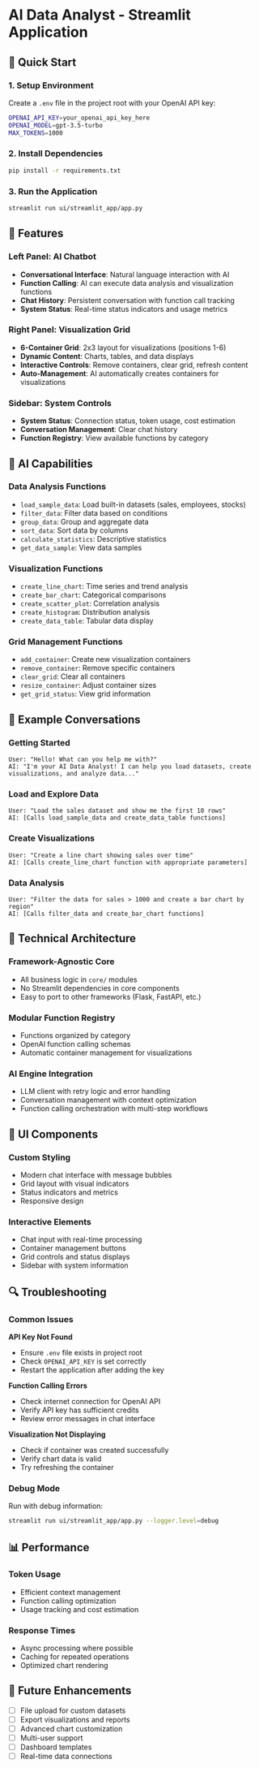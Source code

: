 # AI Data Analyst - Streamlit Application

## 🚀 Quick Start

### 1. Setup Environment

Create a `.env` file in the project root with your OpenAI API key:

```bash
OPENAI_API_KEY=your_openai_api_key_here
OPENAI_MODEL=gpt-3.5-turbo
MAX_TOKENS=1000
```

### 2. Install Dependencies

```bash
pip install -r requirements.txt
```

### 3. Run the Application

```bash
streamlit run ui/streamlit_app/app.py
```

## 🎯 Features

### Left Panel: AI Chatbot
- **Conversational Interface**: Natural language interaction with AI
- **Function Calling**: AI can execute data analysis and visualization functions
- **Chat History**: Persistent conversation with function call tracking
- **System Status**: Real-time status indicators and usage metrics

### Right Panel: Visualization Grid
- **6-Container Grid**: 2x3 layout for visualizations (positions 1-6)
- **Dynamic Content**: Charts, tables, and data displays
- **Interactive Controls**: Remove containers, clear grid, refresh content
- **Auto-Management**: AI automatically creates containers for visualizations

### Sidebar: System Controls
- **System Status**: Connection status, token usage, cost estimation
- **Conversation Management**: Clear chat history
- **Function Registry**: View available functions by category

## 🤖 AI Capabilities

### Data Analysis Functions
- `load_sample_data`: Load built-in datasets (sales, employees, stocks)
- `filter_data`: Filter data based on conditions
- `group_data`: Group and aggregate data
- `sort_data`: Sort data by columns
- `calculate_statistics`: Descriptive statistics
- `get_data_sample`: View data samples

### Visualization Functions
- `create_line_chart`: Time series and trend analysis
- `create_bar_chart`: Categorical comparisons
- `create_scatter_plot`: Correlation analysis
- `create_histogram`: Distribution analysis
- `create_data_table`: Tabular data display

### Grid Management Functions
- `add_container`: Create new visualization containers
- `remove_container`: Remove specific containers
- `clear_grid`: Clear all containers
- `resize_container`: Adjust container sizes
- `get_grid_status`: View grid information

## 💬 Example Conversations

### Getting Started
```
User: "Hello! What can you help me with?"
AI: "I'm your AI Data Analyst! I can help you load datasets, create visualizations, and analyze data..."
```

### Load and Explore Data
```
User: "Load the sales dataset and show me the first 10 rows"
AI: [Calls load_sample_data and create_data_table functions]
```

### Create Visualizations
```
User: "Create a line chart showing sales over time"
AI: [Calls create_line_chart function with appropriate parameters]
```

### Data Analysis
```
User: "Filter the data for sales > 1000 and create a bar chart by region"
AI: [Calls filter_data and create_bar_chart functions]
```

## 🔧 Technical Architecture

### Framework-Agnostic Core
- All business logic in `core/` modules
- No Streamlit dependencies in core components
- Easy to port to other frameworks (Flask, FastAPI, etc.)

### Modular Function Registry
- Functions organized by category
- OpenAI function calling schemas
- Automatic container management for visualizations

### AI Engine Integration
- LLM client with retry logic and error handling
- Conversation management with context optimization
- Function calling orchestration with multi-step workflows

## 🎨 UI Components

### Custom Styling
- Modern chat interface with message bubbles
- Grid layout with visual indicators
- Status indicators and metrics
- Responsive design

### Interactive Elements
- Chat input with real-time processing
- Container management buttons
- Grid controls and status displays
- Sidebar with system information

## 🔍 Troubleshooting

### Common Issues

**API Key Not Found**
- Ensure `.env` file exists in project root
- Check `OPENAI_API_KEY` is set correctly
- Restart the application after adding the key

**Function Calling Errors**
- Check internet connection for OpenAI API
- Verify API key has sufficient credits
- Review error messages in chat interface

**Visualization Not Displaying**
- Check if container was created successfully
- Verify chart data is valid
- Try refreshing the container

### Debug Mode

Run with debug information:
```bash
streamlit run ui/streamlit_app/app.py --logger.level=debug
```

## 📊 Performance

### Token Usage
- Efficient context management
- Function calling optimization
- Usage tracking and cost estimation

### Response Times
- Async processing where possible
- Caching for repeated operations
- Optimized chart rendering

## 🔮 Future Enhancements

- [ ] File upload for custom datasets
- [ ] Export visualizations and reports
- [ ] Advanced chart customization
- [ ] Multi-user support
- [ ] Dashboard templates
- [ ] Real-time data connections 